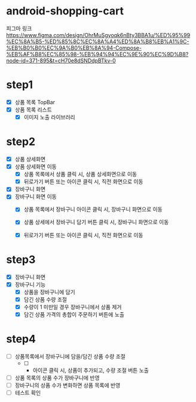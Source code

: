# android-shopping-cart

피그마 링크 https://www.figma.com/design/OhrMuSgyoqk6nBty3BBA1u/%ED%95%99%EC%8A%B5-%ED%85%8C%EC%8A%A4%ED%8A%B8%EB%A1%9C-%EB%B0%B0%EC%9A%B0%EB%8A%94-Compose-%EB%AF%B8%EC%85%98-%EB%94%94%EC%9E%90%EC%9D%B8?node-id=371-895&t=cH70e8dSNDdpBTkv-0

# step1

- [x] 상품 목록 TopBar
- [x] 상품 목록 리스트
  - [x] 이미지 노출 라이브러리

# step2

- [x] 상품 상세화면
- [x] 상품 상세화면 이동
  - [x] 상품 목록에서 상품 클릭 시, 상품 상세화면으로 이동
  - [x] 뒤로가기 버튼 또는 아이콘 클릭 시, 직전 화면으로 이동
- [x] 장바구니 화면
- [x] 장바구니 화면 이동
  - [x] 상품 목록에서 장바구니 아이콘 클릭 시, 장바구니 화면으로 이동
  - [x] 상품 상세에서 장바구니 담기 버튼 클릭 시, 장바구니 화면으로 이동
  - [x] 뒤로가기 버튼 또는 아이콘 클릭 시, 직전 화면으로 이동


# step3

- [x] 장바구니 화면
- [x] 장바구니 기능
  - [x] 상품을 장바구니에 담기
  - [x] 담긴 상품 수량 조절
  - [x] 수량이 1 미만일 경우 장바구니에서 상품 제거
  - [x] 담긴 상품 가격의 총합이 주문하기 버튼에 노출

# step4

- [ ] 상품목록에서 장바구니에 담을/담긴 상품 수량 조절
  - [ ] + 아이콘 클릭 시, 상품이 추가되고, 수량 조절 버튼 노출
- [ ] 상품 목록의 상품 수가 장바구니에 반영
- [ ] 장바구니의 상품 수가 변화하면 상품 목록에 반영
- [ ] 테스트 확인
